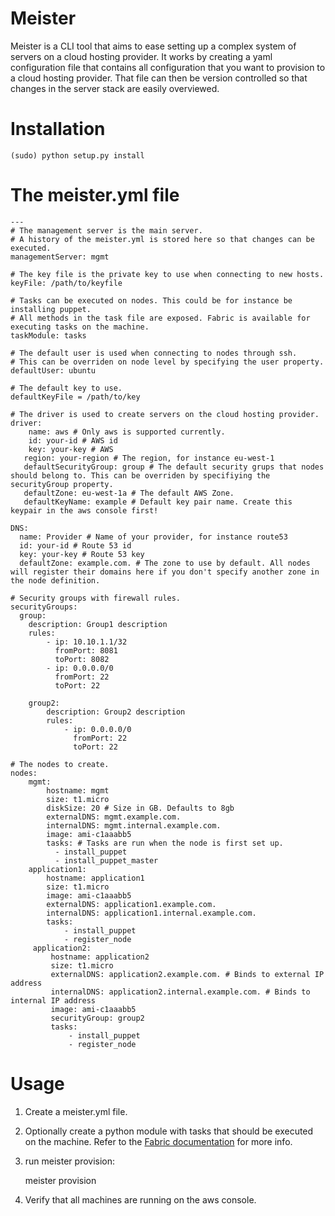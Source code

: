 # Meister

Meister is a CLI tool that aims to ease setting up a complex system of
servers on a cloud hosting provider.  It works by creating a yaml
configuration file that contains all configuration that you want to
provision to a cloud hosting provider. That file can then be version
controlled so that changes in the server stack are easily overviewed.

# Installation
    
	(sudo) python setup.py install

# The meister.yml file

    ---
    # The management server is the main server.
	# A history of the meister.yml is stored here so that changes can be executed.
    managementServer: mgmt

    # The key file is the private key to use when connecting to new hosts.
    keyFile: /path/to/keyfile

    # Tasks can be executed on nodes. This could be for instance be installing puppet.
    # All methods in the task file are exposed. Fabric is available for executing tasks on the machine.
    taskModule: tasks

    # The default user is used when connecting to nodes through ssh.
	# This can be overriden on node level by specifying the user property.
    defaultUser: ubuntu

    # The default key to use.
    defaultKeyFile = /path/to/key

    # The driver is used to create servers on the cloud hosting provider.
    driver:
        name: aws # Only aws is supported currently.
        id: your-id # AWS id
        key: your-key # AWS
       region: your-region # The region, for instance eu-west-1
       defaultSecurityGroup: group # The default security grups that nodes should belong to. This can be overriden by specifiying the securityGroup property.
       defaultZone: eu-west-1a # The default AWS Zone.
       defaultKeyName: example # Default key pair name. Create this keypair in the aws console first!

    DNS:
      name: Provider # Name of your provider, for instance route53
      id: your-id # Route 53 id
      key: your-key # Route 53 key
      defaultZone: example.com. # The zone to use by default. All nodes will register their domains here if you don't specify another zone in the node definition.

    # Security groups with firewall rules.
    securityGroups:
      group:
        description: Group1 description
        rules:
            - ip: 10.10.1.1/32
              fromPort: 8081
              toPort: 8082
            - ip: 0.0.0.0/0
              fromPort: 22
              toPort: 22

        group2:
            description: Group2 description
            rules:
                - ip: 0.0.0.0/0
                  fromPort: 22
                  toPort: 22

    # The nodes to create.
    nodes:
        mgmt:
            hostname: mgmt
            size: t1.micro
            diskSize: 20 # Size in GB. Defaults to 8gb
            externalDNS: mgmt.example.com.
            internalDNS: mgmt.internal.example.com.
            image: ami-c1aaabb5
            tasks: # Tasks are run when the node is first set up.
              - install_puppet
              - install_puppet_master
        application1:
            hostname: application1
            size: t1.micro
            image: ami-c1aaabb5
            externalDNS: application1.example.com.
            internalDNS: application1.internal.example.com.
            tasks:
                - install_puppet
                - register_node
         application2:
             hostname: application2
             size: t1.micro
             externalDNS: application2.example.com. # Binds to external IP address
             internalDNS: application2.internal.example.com. # Binds to internal IP address
             image: ami-c1aaabb5
             securityGroup: group2
             tasks:
                 - install_puppet
                 - register_node



# Usage

1. Create a meister.yml file.
3. Optionally create a python module with tasks that should be
executed on the machine. Refer to the
[Fabric documentation](http://docs.fabfile.org/en/1.5/) for more
info.
2. run meister provision:  


	meister provision


3. Verify that all machines are running on the aws console.

